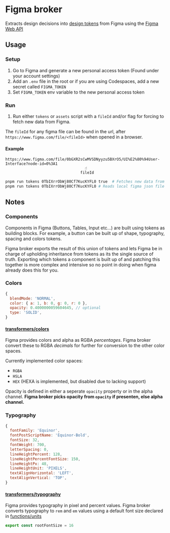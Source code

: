 [Figma Web API]: https://www.figma.com/developers/docs
[design tokens]: https://css-tricks.com/what-are-design-tokens/

# Figma broker

Extracts design decisions into [design tokens] from Figma using the [Figma Web API]

## Usage

### Setup

1. Go to Figma and generate a new personal access token (Found under your account settings)
2. Add an `.env` file in the root or if you are using Codespaces, add a new secret called `FIGMA_TOKEN`
3. Set `FIGMA_TOKEN` env variable to the new personal access token

### Run

1. Run either `tokens` or `assets` script with a `fileId` and/or flag for forcing to fetch new data from Figma.

The `fileId` for any figma file can be found in the url, after `https://www.figma.com/file/<fileId>` when opened in a browser.
#### Example

```text
https://www.figma.com/file/0bGXR2sCwMVSDNyyzu5BXrO5/UI%E2%80%94User-Interface?node-id=0%3A1
                                   ☝
                                 fileId
```

```sh
pnpm run tokens 0TbIXrrObWj80Cf7KucKYFL0 true  # Fetches new data from Figma
pnpm run tokens 0TbIXrrObWj80Cf7KucKYFL0 # Reads local figma json file
```

## Notes

### Components

Components in Figma (Buttons, Tables, Input etc…) are built using tokens as building blocks. For example, a button can be built up of shape, typography, spacing and colors tokens. 

Figma broker exports the result of this union of tokens and lets Figma be in charge of upholding inheritance from tokens as its the single source of truth. Exporting which tokens a component is built up of and patching this together is more complex and intensive so no point in doing when figma already does this for you.

### Colors

```javascript
{
  blendMode: 'NORMAL',
  color: { a: 1, b: 0, g: 0, r: 0 },
  opacity: 0.4000000059604645, // optional 
  type: 'SOLID',
}
```

#### [transformers/colors](./transformers/colors.js)


Figma provides colors and alpha as RGBA _percentages_. Figma broker convert these to RGBA _decimals_ for further for conversion to the other color spaces.

Currently implemented color spaces:

- `RGBA`
- `HSLA`
- `HEX` (HEXA is implemented, but disabled due to lacking support)

Opacity is defined in either a seperate `opacity` property or in the alpha channel. **Figma broker picks opacity from `opacity` if presenten, else alpha channel.**

### Typography

```javascript
{
  fontFamily: 'Equinor',
  fontPostScriptName: 'Equinor-Bold',
  fontSize: 32,
  fontWeight: 700,
  letterSpacing: 0,
  lineHeightPercent: 128,
  lineHeightPercentFontSize: 150,
  lineHeightPx: 48,
  lineHeightUnit: 'PIXELS',
  textAlignHorizontal: 'LEFT',
  textAlignVertical: 'TOP',
}
```

#### [transformers/typography](./transformers/typography.js)

Figma provides typography in pixel and percent values. Figma broker converts typography to `rem` and `em` values using a default font size declared in [functions/units](functions/units)
```js
export const rootFontSize = 16
```
